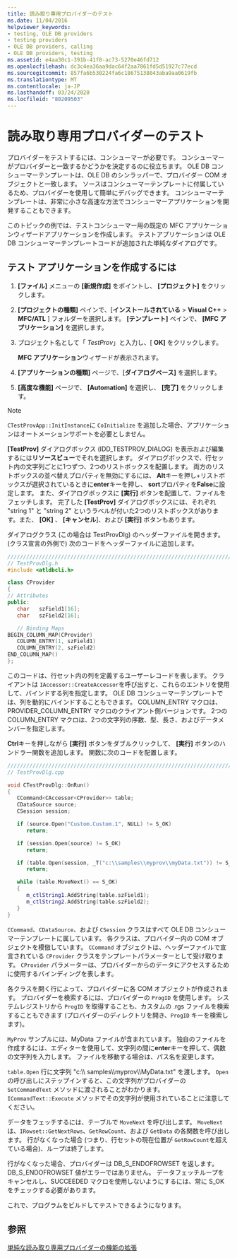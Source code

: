 ```yaml
---
title: 読み取り専用プロバイダーのテスト
ms.date: 11/04/2016
helpviewer_keywords:
- testing, OLE DB providers
- testing providers
- OLE DB providers, calling
- OLE DB providers, testing
ms.assetid: e4aa30c1-391b-41f8-ac73-5270e46fd712
ms.openlocfilehash: dc3c4ea36aa9dac64f2aa7861fd5d51927c77ecd
ms.sourcegitcommit: 857fa6b530224fa6c18675138043aba9aa0619fb
ms.translationtype: MT
ms.contentlocale: ja-JP
ms.lasthandoff: 03/24/2020
ms.locfileid: "80209503"
---
```

# <a name="testing-the-read-only-provider"></a>読み取り専用プロバイダーのテスト

プロバイダーをテストするには、コンシューマーが必要です。 コンシューマーがプロバイダーと一致するかどうかを決定するのに役立ちます。 OLE DB コンシューマーテンプレートは、OLE DB のシンラッパーで、プロバイダー COM オブジェクトと一致します。 ソースはコンシューマーテンプレートに付属しているため、プロバイダーを使用して簡単にデバッグできます。 コンシューマーテンプレートは、非常に小さな高速な方法でコンシューマーアプリケーションを開発することもできます。

このトピックの例では、テストコンシューマー用の既定の MFC アプリケーションウィザードアプリケーションを作成します。 テストアプリケーションは OLE DB コンシューマーテンプレートコードが追加された単純なダイアログです。

## <a name="to-create-the-test-application"></a>テスト アプリケーションを作成するには

1. **[ファイル]** メニューの **[新規作成]** をポイントし、 **[プロジェクト]** をクリックします。

1. **[プロジェクトの種類]** ペインで、[**インストールされている** > **Visual C++**  > **MFC/ATL** ] フォルダーを選択します。 **[テンプレート]** ペインで、 **[MFC アプリケーション]** を選択します。

1. プロジェクト名として「 *TestProv*」と入力し、[ **OK]** をクリックします。

   **MFC アプリケーション**ウィザードが表示されます。

1. **[アプリケーションの種類]** ページで、[**ダイアログベース]** を選択します。

1. **[高度な機能]** ページで、 **[Automation]** を選択し、 **[完了]** をクリックします。

> [!NOTE]
> `CTestProvApp::InitInstance`に `CoInitialize` を追加した場合、アプリケーションはオートメーションサポートを必要としません。

**[TestProv]** ダイアログボックス (IDD_TESTPROV_DIALOG) を表示および編集するには**リソースビュー**でそれを選択します。 ダイアログボックスで、行セット内の文字列ごとに1つずつ、2つのリストボックスを配置します。 両方のリストボックスの並べ替えプロパティを無効にするには、 **Alt**キーを押し+リストボックスが選択されているときに**enter**キーを押し、 **sort**プロパティを**False**に設定します。 また、ダイアログボックスに **[実行]** ボタンを配置して、ファイルをフェッチします。 完了した **[TestProv]** ダイアログボックスには、それぞれ "string 1" と "string 2" というラベルが付いた2つのリストボックスがあります。また、 **[OK]** 、 **[キャンセル**]、および **[実行]** ボタンもあります。

ダイアログクラス (この場合は TestProvDlg) のヘッダーファイルを開きます。 (クラス宣言の外側で) 次のコードをヘッダーファイルに追加します。

```cpp
////////////////////////////////////////////////////////////////////////
// TestProvDlg.h
#include <atldbcli.h>  

class CProvider
{
// Attributes
public:
   char   szField1[16];
   char   szField2[16];

   // Binding Maps
BEGIN_COLUMN_MAP(CProvider)
   COLUMN_ENTRY(1, szField1)
   COLUMN_ENTRY(2, szField2)
END_COLUMN_MAP()
};
```

このコードは、行セット内の列を定義するユーザーレコードを表します。 クライアントは `IAccessor::CreateAccessor`を呼び出すと、これらのエントリを使用して、バインドする列を指定します。 OLE DB コンシューマーテンプレートでは、列を動的にバインドすることもできます。 COLUMN_ENTRY マクロは、PROVIDER_COLUMN_ENTRY マクロのクライアント側バージョンです。 2つの COLUMN_ENTRY マクロは、2つの文字列の序数、型、長さ、およびデータメンバーを指定します。

**Ctrl**キーを押しながら **[実行]** ボタンをダブルクリックして、 **[実行]** ボタンのハンドラー関数を追加します。 関数に次のコードを配置します。

```cpp
///////////////////////////////////////////////////////////////////////
// TestProvDlg.cpp

void CTestProvDlg::OnRun()
{
   CCommand<CAccessor<CProvider>> table;
   CDataSource source;
   CSession session;

   if (source.Open("Custom.Custom.1", NULL) != S_OK)
      return;

   if (session.Open(source) != S_OK)
      return;

   if (table.Open(session, _T("c:\\samples\\myprov\\myData.txt")) != S_OK)
      return;

   while (table.MoveNext() == S_OK)
   {
      m_ctlString1.AddString(table.szField1);
      m_ctlString2.AddString(table.szField2);
   }
}
```

`CCommand`、`CDataSource`、および `CSession` クラスはすべて OLE DB コンシューマーテンプレートに属しています。 各クラスは、プロバイダー内の COM オブジェクトを模倣しています。 `CCommand` オブジェクトは、ヘッダーファイルで宣言されている `CProvider` クラスをテンプレートパラメーターとして受け取ります。 `CProvider` パラメーターは、プロバイダーからのデータにアクセスするために使用するバインディングを表します。

各クラスを開く行によって、プロバイダーに各 COM オブジェクトが作成されます。 プロバイダーを検索するには、プロバイダーの `ProgID` を使用します。 システムレジストリから `ProgID` を取得することも、カスタムの .rgs ファイルを検索することもできます (プロバイダーのディレクトリを開き、`ProgID` キーを検索します)。

`MyProv` サンプルには、MyData ファイルが含まれています。 独自のファイルを作成するには、エディターを使用して、文字列の間に**enter**キーを押して、偶数の文字列を入力します。 ファイルを移動する場合は、パス名を変更します。

`table.Open` 行に文字列 "c:\\\ samples\\\myprov\\\MyData.txt" を渡します。 `Open` の呼び出しにステップインすると、この文字列がプロバイダーの `SetCommandText` メソッドに渡されることがわかります。 `ICommandText::Execute` メソッドでその文字列が使用されていることに注意してください。

データをフェッチするには、テーブルで `MoveNext` を呼び出します。 `MoveNext` は、`IRowset::GetNextRows`、`GetRowCount`、および `GetData` の各関数を呼び出します。 行がなくなった場合 (つまり、行セットの現在位置が `GetRowCount`を超えている場合)、ループは終了します。

行がなくなった場合、プロバイダーは DB_S_ENDOFROWSET を返します。 DB_S_ENDOFROWSET 値がエラーではありません。 データフェッチループをキャンセルし、SUCCEEDED マクロを使用しないようにするには、常に S_OK をチェックする必要があります。

これで、プログラムをビルドしてテストできるようになります。

## <a name="see-also"></a>参照

[単純な読み取り専用プロバイダーの機能の拡張](../../data/oledb/enhancing-the-simple-read-only-provider.md)
